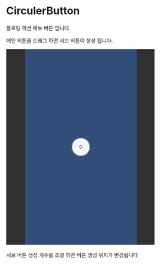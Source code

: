 # CirculerButton

플로팅 액션 메뉴 버튼 입니다.

메인 버튼을 드래그 하면 서브 버튼이 생성 됩니다.

<img src="CirculerButton.gif"></img><br/>

서브 버튼 생성 개수를 조절 하면 버튼 생성 위치가 변경됩니다